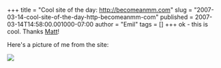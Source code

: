 +++
title = "Cool site of the day:  http://becomeanmm.com"
slug = "2007-03-14-cool-site-of-the-day-http-becomeanmm-com"
published = 2007-03-14T14:58:00.001000-07:00
author = "Emil"
tags = []
+++
ok - this is cool. Thanks
[Matt](http://mattdinovo.spaces.live.com/Blog/cns%21C4208C6FFC36195F%21214.entry)!  
  
Here's a picture of me from the site:  
  
[![](/posts/2007-03-14/thumbnails/2007-03-14-cool-site-of-the-day-http-becomeanmm-com-EmilAsMandM.png)](/posts/2007-03-14/2007-03-14-cool-site-of-the-day-http-becomeanmm-com-EmilAsMandM.png)
